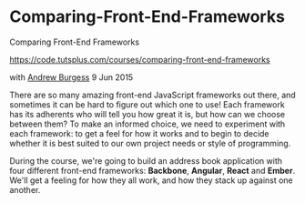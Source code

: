 # Comparing-Front-End-Frameworks
Comparing Front-End Frameworks

https://code.tutsplus.com/courses/comparing-front-end-frameworks

with [Andrew Burgess](http://tutsplus.com/authors/andrew-burgess) 9 Jun 2015

There are so many amazing front-end JavaScript frameworks out there, and sometimes it can be hard to figure out which one to use! Each framework has its adherents who will tell you how great it is, but how can we choose between them? To make an informed choice, we need to experiment with each framework: to get a feel for how it works and to begin to decide whether it is best suited to our own project needs or style of programming.

During the course, we're going to build an address book application with four different front-end frameworks: **Backbone**, **Angular**, **React** and **Ember**. We'll get a feeling for how they all work, and how they stack up against one another.
